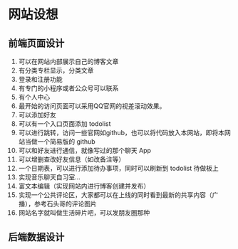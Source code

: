 # 网站设想

## 前端页面设计

1. 可以在网站内部展示自己的博客文章
2. 有分类专栏显示，分类文章
3. 登录和注册功能
4. 有专门的小程序或者公众号可以联系
5. 有个人中心
6. 最开始的访问页面可以采用QQ官网的视差滚动效果。
7. 可以添加好友
8. 可以有一个入口页面添加 todolist
9. 可以进行跳转，访问一些官网如github，也可以将代码放入本网站，即将本网站当做一个简易版的 github
10. 可以和好友进行通信，就像写过的那个聊天 App
11. 可以增删查改好友信息（如改备注等）
12. 一个日期表，可以进行添加待办事项，同时可以刷新到 todolist 待做板上
13. 实现音乐聊天自习室\...
14. 富文本编辑（实现网站内进行博客创建并发布）
15. 实现一个公共评论区，大家都可以在上线的同时看到最新的共享内容（广播），参考石头哥的评论图片
16. 网站名字就叫做生活碎片吧，可以发朋友圈那种



## 后端数据设计

